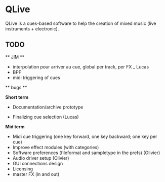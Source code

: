 QLive
=====

QLive is a cues-based software to help the creation of mixed music 
(live instruments + electronic).
  
TODO
----
** JIM **
- interpolation pour arriver au cue, global per track, per FX _ Lucas
- BPF
- midi triggering of cues


** bugs **



**Short term**


- Documentation/archive prototype

- Finalizing cue selection (Lucas)


**Mid term**

- Midi cue triggering (one key forward, one key backward; one key per cue)
- Improve effect modules (with categories)
- Software preferences (fileformat and sampletype in the prefs) (Olivier)
- Audio driver setup (Olivier)
- GUI connections design
- Licensing
- master FX (in and out)



